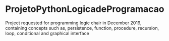 # ProjetoPythonLogicadeProgramacao
Project requested for programming logic chair in December 2019, containing concepts such as, persistence, function, procedure, recursion, loop, conditional and graphical interface
